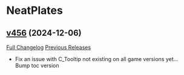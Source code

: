 # NeatPlates

## [v456](https://github.com/Luxocracy/NeatPlates/tree/v456) (2024-12-06)
[Full Changelog](https://github.com/Luxocracy/NeatPlates/compare/v455...v456) [Previous Releases](https://github.com/Luxocracy/NeatPlates/releases)

- Fix an issue with C\_Tooltip not existing on all game versions yet...  
    Bump toc version  
